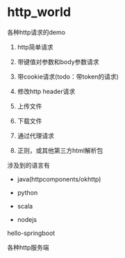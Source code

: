 # http_world
各种http请求的demo

1. http简单请求

2. 带键值对参数和body参数请求

3. 带cookie请求(todo：带token的请求)

4. 修改http header请求

5. 上传文件

6. 下载文件

7. 通过代理请求

8. 正则，或其他第三方html解析包


涉及到的语言有
* java(httpcomponents/okhttp)

* python

* scala

* nodejs


hello-springboot

各种http服务端
